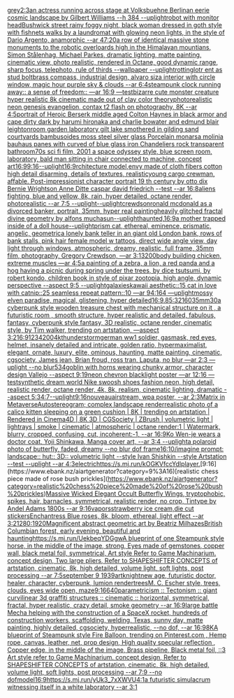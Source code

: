 [grey](https://www.ebank.nz/aiartgenerator?category=grey)[2:3](https://www.ebank.nz/aiartgenerator?category=2%3A3)[an actress running across stage at Volksbuehne Berlin](https://www.ebank.nz/aiartgenerator?category=an%20actress%20running%20across%20stage%20at%20Volksbuehne%20Berlin)[an eerie cosmic landscape by Gilbert Williams --h 384 --uplight](https://www.ebank.nz/aiartgenerator?category=an%20eerie%20cosmic%20landscape%20by%20Gilbert%20Williams%20--h%20384%20--uplight)[robot with monitor head](https://www.ebank.nz/aiartgenerator?category=robot%20with%20monitor%20head)[Bushwick street rainy foggy night, black woman dressed in goth style with fishnets walks by a laundromat with glowing neon lights, in the style of Dario Argento, anamorphic --ar 47:20](https://www.ebank.nz/aiartgenerator?category=Bushwick%20street%20rainy%20foggy%20night%2C%20black%20woman%20dressed%20in%20goth%20style%20with%20fishnets%20walks%20by%20a%20laundromat%20with%20glowing%20neon%20lights%2C%20in%20the%20style%20of%20Dario%20Argento%2C%20anamorphic%20--ar%2047%3A20)[a row of identical massive stone monuments to the robotic overloards high in the Himalayan mountians, Simon Stålenhag, Michael Parkes, dramatic lighting, matte painting, cinematic view, photo realistic, rendered in Octane, good dynamic range, sharp focus, telephoto, rule of thirds --wallpaper --uplight](https://www.ebank.nz/aiartgenerator?category=a%20row%20of%20identical%20massive%20stone%20monuments%20to%20the%20robotic%20overloards%20high%20in%20the%20Himalayan%20mountians%2C%20Simon%20St%C3%A5lenhag%2C%20Michael%20Parkes%2C%20dramatic%20lighting%2C%20matte%20painting%2C%20cinematic%20view%2C%20photo%20realistic%2C%20rendered%20in%20Octane%2C%20good%20dynamic%20range%2C%20sharp%20focus%2C%20telephoto%2C%20rule%20of%20thirds%20--wallpaper%20--uplight)[rotting](https://www.ebank.nz/aiartgenerator?category=rotting)[lotr ent as stud bolt](https://www.ebank.nz/aiartgenerator?category=lotr%20ent%20as%20stud%20bolt)[brass compass, industrial design, alvaro siza interior with circle window, magic hour purple sky & clouds --ar 6:4](https://www.ebank.nz/aiartgenerator?category=brass%20compass%2C%20industrial%20design%2C%20alvaro%20siza%20interior%20with%20circle%20window%2C%20magic%20hour%20purple%20sky%20%26%20clouds%20--ar%206%3A4)[steampunk clock running away:: a sense of freedom:: —ar 16:9 —test](https://www.ebank.nz/aiartgenerator?category=steampunk%20clock%20running%20away%3A%3A%20a%20sense%20of%20freedom%3A%3A%20%E2%80%94ar%2016%3A9%20%E2%80%94test)[bizarre cute monster creature hyper realistic 8k cinematic made out of clay color theory](https://www.ebank.nz/aiartgenerator?category=bizarre%20cute%20monster%20creature%20hyper%20realistic%208k%20cinematic%20made%20out%20of%20clay%20color%20theory)[photorealistic neon genesis evangelion, contax t2 flash on photography, 8K --ar 4:5](https://www.ebank.nz/aiartgenerator?category=photorealistic%20neon%20genesis%20evangelion%2C%20contax%20t2%20flash%20on%20photography%2C%208K%20--ar%204%3A5)[portrait of Heroic Berserk middle aged Colton Haynes  in black armor and cape dirty dark by harumi hironaka and charlie bowater and edmund blair leighton](https://www.ebank.nz/aiartgenerator?category=portrait%20of%20Heroic%20Berserk%20middle%20aged%20Colton%20Haynes%20%20in%20black%20armor%20and%20cape%20dirty%20dark%20by%20harumi%20hironaka%20and%20charlie%20bowater%20and%20edmund%20blair%20leighton)[room garden laboratory  gilt lake  smothered in gilding sand courtyards bambusoides moss steel silver glass  Porcelain monarsa molinia bauhaus panes with  curved of blue glass iron Chandeliers  rock transparent bathroom](https://www.ebank.nz/aiartgenerator?category=room%20garden%20laboratory%20%20gilt%20lake%20%20smothered%20in%20gilding%20sand%20courtyards%20bambusoides%20moss%20steel%20silver%20glass%20%20Porcelain%20monarsa%20molinia%20bauhaus%20panes%20with%20%20curved%20of%20blue%20glass%20iron%20Chandeliers%20%20rock%20transparent%20bathroom)[70s sci fi film, 2001 a space odyssey style, blue screen room, laboratory, bald man sitting in chair connected to machine, concept art](https://www.ebank.nz/aiartgenerator?category=70s%20sci%20fi%20film%2C%202001%20a%20space%20odyssey%20style%2C%20blue%20screen%20room%2C%20laboratory%2C%20bald%20man%20sitting%20in%20chair%20connected%20to%20machine%2C%20concept%20art)[16:9](https://www.ebank.nz/aiartgenerator?category=16%3A9)[9:16](https://www.ebank.nz/aiartgenerator?category=9%3A16)[--uplight](https://www.ebank.nz/aiartgenerator?category=--uplight)[16:9](https://www.ebank.nz/aiartgenerator?category=16%3A9)[rchitecture model,envy made of cloth fibers cotton high detail disarming, details of textures, realistic](https://www.ebank.nz/aiartgenerator?category=rchitecture%20model%2Cenvy%20made%20of%20cloth%20fibers%20cotton%20high%20detail%20disarming%2C%20details%20of%20textures%2C%20realistic)[young cargo crewman, affable. Post-impressionist character portrait 19 th century by otto dix Bernie Wrightson Anne Ditte caspar david friedrich --test --ar 16:8](https://www.ebank.nz/aiartgenerator?category=young%20cargo%20crewman%2C%20affable.%20Post-impressionist%20character%20portrait%2019%20th%20century%20by%20otto%20dix%20Bernie%20Wrightson%20Anne%20Ditte%20caspar%20david%20friedrich%20--test%20--ar%2016%3A8)[aliens fighting, blue and yellow, 8k, rain, hyper detailed, octane render, photorealistic --ar 7:5 --uplight](https://www.ebank.nz/aiartgenerator?category=aliens%20fighting%2C%20blue%20and%20yellow%2C%208k%2C%20rain%2C%20hyper%20detailed%2C%20octane%20render%2C%20photorealistic%20--ar%207%3A5%20--uplight)[--uplight](https://www.ebank.nz/aiartgenerator?category=--uplight)[crewdson](https://www.ebank.nz/aiartgenerator?category=crewdson)[ronald mcdonald as a divorced banker, portrait, 35mm, hyper real painting](https://www.ebank.nz/aiartgenerator?category=ronald%20mcdonald%20as%20a%20divorced%20banker%2C%20portrait%2C%2035mm%2C%20hyper%20real%20painting)[heavily glitched fractal divine geometry by alfons mucha](https://www.ebank.nz/aiartgenerator?category=heavily%20glitched%20fractal%20divine%20geometry%20by%20alfons%20mucha)[sun](https://www.ebank.nz/aiartgenerator?category=sun)[--uplight](https://www.ebank.nz/aiartgenerator?category=--uplight)[haunted,](https://www.ebank.nz/aiartgenerator?category=haunted%2C)[16:9](https://www.ebank.nz/aiartgenerator?category=16%3A9)[a mother trapped inside of a doll house](https://www.ebank.nz/aiartgenerator?category=a%20mother%20trapped%20inside%20of%20a%20doll%20house)[--uplight](https://www.ebank.nz/aiartgenerator?category=--uplight)[prism cat, ethereal, eminence, prismatic, angelic, geometric](https://www.ebank.nz/aiartgenerator?category=prism%20cat%2C%20ethereal%2C%20eminence%2C%20prismatic%2C%20angelic%2C%20geometric)[a lonely bank teller in an giant old London bank, rows of bank stalls, pink hair female model w tattoos, direct wide angle view, day light through windows, atmospheric, dreamy, realistic, full frame, 35mm film, photography, Gregory Crewdson, —ar 3:1](https://www.ebank.nz/aiartgenerator?category=a%20lonely%20bank%20teller%20in%20an%20giant%20old%20London%20bank%2C%20rows%20of%20bank%20stalls%2C%20pink%20hair%20female%20model%20w%20tattoos%2C%20direct%20wide%20angle%20view%2C%20day%20light%20through%20windows%2C%20atmospheric%2C%20dreamy%2C%20realistic%2C%20full%20frame%2C%2035mm%20film%2C%20photography%2C%20Gregory%20Crewdson%2C%20%E2%80%94ar%203%3A1)[3200](https://www.ebank.nz/aiartgenerator?category=3200)[body building chicken, extreme muscles —ar 4:5](https://www.ebank.nz/aiartgenerator?category=body%20building%20chicken%2C%20extreme%20muscles%20%E2%80%94ar%204%3A5)[a painting of a zebra, a lion, a red panda and a hog having a picnic during spring under the trees, by dice tsutsumi, by robert kondo, children book in style of pixar zootopia, high angle, dynamic perspective --aspect 9:5 --uplight](https://www.ebank.nz/aiartgenerator?category=a%20painting%20of%20a%20zebra%2C%20a%20lion%2C%20a%20red%20panda%20and%20a%20hog%20having%20a%20picnic%20during%20spring%20under%20the%20trees%2C%20by%20dice%20tsutsumi%2C%20by%20robert%20kondo%2C%20children%20book%20in%20style%20of%20pixar%20zootopia%2C%20high%20angle%2C%20dynamic%20perspective%20--aspect%209%3A5%20--uplight)[galaxies](https://www.ebank.nz/aiartgenerator?category=galaxies)[kawaii aesthetic::15 cat in love with catnip::25 seamless repeat pattern::10  —ar 94:164 —uplight](https://www.ebank.nz/aiartgenerator?category=kawaii%20aesthetic%3A%3A15%20cat%20in%20love%20with%20catnip%3A%3A25%20seamless%20repeat%20pattern%3A%3A10%20%20%E2%80%94ar%2094%3A164%20%E2%80%94uplight)[mossy elven paradise, magical, glistening, hyper detailed](https://www.ebank.nz/aiartgenerator?category=mossy%20elven%20paradise%2C%20magical%2C%20glistening%2C%20hyper%20detailed)[16:9](https://www.ebank.nz/aiartgenerator?category=16%3A9)[.8](https://www.ebank.nz/aiartgenerator?category=.8)[5:3](https://www.ebank.nz/aiartgenerator?category=5%3A3)[2160](https://www.ebank.nz/aiartgenerator?category=2160)[35mm](https://www.ebank.nz/aiartgenerator?category=35mm)[30](https://www.ebank.nz/aiartgenerator?category=30)[a cyberpunk style wooden treasure chest with mechanical structure on it , a futuristic room , smooth structure, hyper realistic and detailed, fabulous, fantasy, cyberpunk style fantasy, 3D realistic, octane render, cinematic style, by Tim walker, trending on artstation, —aspect 3:2](https://www.ebank.nz/aiartgenerator?category=a%20cyberpunk%20style%20wooden%20treasure%20chest%20with%20mechanical%20structure%20on%20it%20%2C%20a%20futuristic%20room%20%2C%20smooth%20structure%2C%20hyper%20realistic%20and%20detailed%2C%20fabulous%2C%20fantasy%2C%20cyberpunk%20style%20fantasy%2C%203D%20realistic%2C%20octane%20render%2C%20cinematic%20style%2C%20by%20Tim%20walker%2C%20trending%20on%20artstation%2C%20%E2%80%94aspect%203%3A2)[16:9](https://www.ebank.nz/aiartgenerator?category=16%3A9)[1234200](https://www.ebank.nz/aiartgenerator?category=1234200)[4k](https://www.ebank.nz/aiartgenerator?category=4k)[thunderstorm](https://www.ebank.nz/aiartgenerator?category=thunderstorm)[german ww1 soldier, gasmask, red eyes, helmet, insanely detailed and intricate, golden ratio, hypermaximalist, elegant, ornate, luxury, elite, ominous, haunting, matte painting, cinematic, cgsociety, James jean, Brian froud, ross tran, Laputa, no blur —ar 2:3 —uplight --no blur](https://www.ebank.nz/aiartgenerator?category=german%20ww1%20soldier%2C%20gasmask%2C%20red%20eyes%2C%20helmet%2C%20insanely%20detailed%20and%20intricate%2C%20golden%20ratio%2C%20hypermaximalist%2C%20elegant%2C%20ornate%2C%20luxury%2C%20elite%2C%20ominous%2C%20haunting%2C%20matte%20painting%2C%20cinematic%2C%20cgsociety%2C%20James%20jean%2C%20Brian%20froud%2C%20ross%20tran%2C%20Laputa%2C%20no%20blur%20%E2%80%94ar%202%3A3%20%E2%80%94uplight%20--no%20blur)[534](https://www.ebank.nz/aiartgenerator?category=534)[goblin with horns wearing chunky armor, character design   Vallejo  --aspect 9:19](https://www.ebank.nz/aiartgenerator?category=goblin%20with%20horns%20wearing%20chunky%20armor%2C%20character%20design%20%20%20Vallejo%20%20--aspect%209%3A19)[neon chevron blacklight poster —ar 12:16 —test](https://www.ebank.nz/aiartgenerator?category=neon%20chevron%20blacklight%20poster%20%E2%80%94ar%2012%3A16%20%E2%80%94test)[synthetic dream world Nike swoosh shoes fashion neon, high detail, realistic render, octane render, 4k, 8k, realism, cinematic lighting, dramatic --aspect 5:3](https://www.ebank.nz/aiartgenerator?category=synthetic%20dream%20world%20Nike%20swoosh%20shoes%20fashion%20neon%2C%20high%20detail%2C%20realistic%20render%2C%20octane%20render%2C%204k%2C%208k%2C%20realism%2C%20cinematic%20lighting%2C%20dramatic%20--aspect%205%3A3)[4:7](https://www.ebank.nz/aiartgenerator?category=4%3A7)[--uplight](https://www.ebank.nz/aiartgenerator?category=--uplight)[9:16](https://www.ebank.nz/aiartgenerator?category=9%3A16)[nouveau](https://www.ebank.nz/aiartgenerator?category=nouveau)[airstream, wpa poster, --ar 2:3](https://www.ebank.nz/aiartgenerator?category=airstream%2C%20wpa%20poster%2C%20--ar%202%3A3)[Matrix in Metaverse](https://www.ebank.nz/aiartgenerator?category=Matrix%20in%20Metaverse)[Autostereogram; complex landscape render](https://www.ebank.nz/aiartgenerator?category=Autostereogram%3B%20complex%20landscape%20render)[realistic photo of a calico kitten sleeping on a green cushion | 8K | trending on artstation | Rendered in Cinema4D | 8K 3D | CGSociety | ZBrush | volumetric light | lightrays | smoke | cinematic | atmospheric | octane render:1 | Watermark, blurry, cropped, confusing, cut, incoherent:-1, --ar 16:9](https://www.ebank.nz/aiartgenerator?category=realistic%20photo%20of%20a%20calico%20kitten%20sleeping%20on%20a%20green%20cushion%20%7C%208K%20%7C%20trending%20on%20artstation%20%7C%20Rendered%20in%20Cinema4D%20%7C%208K%203D%20%7C%20CGSociety%20%7C%20ZBrush%20%7C%20volumetric%20light%20%7C%20lightrays%20%7C%20smoke%20%7C%20cinematic%20%7C%20atmospheric%20%7C%20octane%20render%3A1%20%7C%20Watermark%2C%20blurry%2C%20cropped%2C%20confusing%2C%20cut%2C%20incoherent%3A-1%2C%20--ar%2016%3A9)[Ko Wen-je wears a doctor coat, Yoji Shinkawa, Manga cover art, --ar 3:4 --uplight](https://www.ebank.nz/aiartgenerator?category=Ko%20Wen-je%20wears%20a%20doctor%20coat%2C%20Yoji%20Shinkawa%2C%20Manga%20cover%20art%2C%20--ar%203%3A4%20--uplight)[a polaroid photo of butterfly, faded, dreamy --no blur dof frame](https://www.ebank.nz/aiartgenerator?category=a%20polaroid%20photo%20of%20butterfly%2C%20faded%2C%20dreamy%20--no%20blur%20dof%20frame)[16:10](https://www.ebank.nz/aiartgenerator?category=16%3A10)[/imagine prompt: landscape:: hut:: 3D:: volumetric light --style Ivan Shishkin --style Artstation --test --uplight --ar 4:3](https://www.ebank.nz/aiartgenerator?category=/imagine%20prompt%3A%20landscape%3A%3A%20hut%3A%3A%203D%3A%3A%20volumetric%20light%20--style%20Ivan%20Shishkin%20--style%20Artstation%20--test%20--uplight%20--ar%204%3A3)[electric](https://www.ebank.nz/aiartgenerator?category=electric)[<https://s.mj.run/kOGKVfccYdI>](https://www.ebank.nz/aiartgenerator?category=%3Chttps%3A//s.mj.run/kOGKVfccYdI%3E)[player.](https://www.ebank.nz/aiartgenerator?category=player.)[9:16](https://www.ebank.nz/aiartgenerator?category=9%3A16)[realistic chess piece made of rose bush prickles](https://www.ebank.nz/aiartgenerator?category=realistic%20chess%20piece%20made%20of%20rose%20bush%20prickles)[Massive Wicked Elegant Occult Butterfly Wings, tryptophobic, spikes, hair, barnacles, symmetrical, realistic render, no crop, Tintype by Andel Adams 1800s --ar 9:16](https://www.ebank.nz/aiartgenerator?category=Massive%20Wicked%20Elegant%20Occult%20Butterfly%20Wings%2C%20tryptophobic%2C%20spikes%2C%20hair%2C%20barnacles%2C%20symmetrical%2C%20realistic%20render%2C%20no%20crop%2C%20Tintype%20by%20Andel%20Adams%201800s%20--ar%209%3A16)[vapors](https://www.ebank.nz/aiartgenerator?category=vapors)[strawberry ice cream,die cut stickers](https://www.ebank.nz/aiartgenerator?category=strawberry%20ice%20cream%2Cdie%20cut%20stickers)[Enchantress Blue roses, 8k, bloom, ethereal, light effect --ar 3:2](https://www.ebank.nz/aiartgenerator?category=Enchantress%20Blue%20roses%2C%208k%2C%20bloom%2C%20ethereal%2C%20light%20effect%20--ar%203%3A2)[1280:1920](https://www.ebank.nz/aiartgenerator?category=1280%3A1920)[Magnificent abstract geometric art by Beatriz Milhazes](https://www.ebank.nz/aiartgenerator?category=Magnificent%20abstract%20geometric%20art%20by%20Beatriz%20Milhazes)[British Columbian forest, early evening, beautiful and haunting](https://www.ebank.nz/aiartgenerator?category=British%20Columbian%20forest%2C%20early%20evening%2C%20beautiful%20and%20haunting)[<https://s.mj.run/UekbeqYDGgw>](https://www.ebank.nz/aiartgenerator?category=%3Chttps%3A//s.mj.run/UekbeqYDGgw%3E)[A blueprint of one Steampunk style horse,   in the middle of the image,   strong, Eyes made of gemstones, copper wall, black metal foil, symmetrical,  Art style Refer to Game Machinarium.  concept design, Two large pliers, Refer to SHAPESHIFTER CONCEPTS  of artstation, cinematic,  8k, high detailed,  volume light,  soft lights,  post processing    --ar 7:5](https://www.ebank.nz/aiartgenerator?category=A%20blueprint%20of%20one%20Steampunk%20style%20horse%2C%20%20%20in%20the%20middle%20of%20the%20image%2C%20%20%20strong%2C%20Eyes%20made%20of%20gemstones%2C%20copper%20wall%2C%20black%20metal%20foil%2C%20symmetrical%2C%20%20Art%20style%20Refer%20to%20Game%20Machinarium.%20%20concept%20design%2C%20Two%20large%20pliers%2C%20Refer%20to%20SHAPESHIFTER%20CONCEPTS%20%20of%20artstation%2C%20cinematic%2C%20%208k%2C%20high%20detailed%2C%20%20volume%20light%2C%20%20soft%20lights%2C%20%20post%20processing%20%20%20%20--ar%207%3A5)[september 9 1939](https://www.ebank.nz/aiartgenerator?category=september%209%201939)[art](https://www.ebank.nz/aiartgenerator?category=art)[knight](https://www.ebank.nz/aiartgenerator?category=knight)[new age, futuristic doctor, healer, character, cyberpunk, lumion render](https://www.ebank.nz/aiartgenerator?category=new%20age%2C%20futuristic%20doctor%2C%20healer%2C%20character%2C%20cyberpunk%2C%20lumion%20render)[trees](https://www.ebank.nz/aiartgenerator?category=trees)[M. C. Escher style, trees, clouds, eyes wide open, maze](https://www.ebank.nz/aiartgenerator?category=M.%20C.%20Escher%20style%2C%20trees%2C%20clouds%2C%20eyes%20wide%20open%2C%20maze)[9:16](https://www.ebank.nz/aiartgenerator?category=9%3A16)[640](https://www.ebank.nz/aiartgenerator?category=640)[parametricism :: Tectonism :: giant curvilinear 3d graffiti structures :: cinematic :: horizontal, symmetrical, fractal, hyper realistic, crazy detail, smoke geometry --ar 16:9](https://www.ebank.nz/aiartgenerator?category=parametricism%20%3A%3A%20Tectonism%20%3A%3A%20giant%20curvilinear%203d%20graffiti%20structures%20%3A%3A%20cinematic%20%3A%3A%20horizontal%2C%20symmetrical%2C%20fractal%2C%20hyper%20realistic%2C%20crazy%20detail%2C%20smoke%20geometry%20--ar%2016%3A9)[large battle Mecha helping with the construction of a SpaceX rocket, hundreds of construction workers, scaffolding, welding, Texas, sunny day, matte painting, highly detailed, cgsociety, hyperrealistic, --no dof, --ar 16:9](https://www.ebank.nz/aiartgenerator?category=large%20battle%20Mecha%20helping%20with%20the%20construction%20of%20a%20SpaceX%20rocket%2C%20hundreds%20of%20construction%20workers%2C%20scaffolding%2C%20welding%2C%20Texas%2C%20sunny%20day%2C%20matte%20painting%2C%20highly%20detailed%2C%20cgsociety%2C%20hyperrealistic%2C%20--no%20dof%2C%20--ar%2016%3A9)[8K](https://www.ebank.nz/aiartgenerator?category=8K)[A blueprint of Steampunk style Fire Balloon,  trending on Pinterest.com  , Hemp rope, canvas, leather, net, prop design, High quality specular reflection , Copper  edge, in the middle of the image, Brass pipeline,  Black metal foil,  ::3  Art style refer to Game Machinarium.  concept design, Refer to SHAPESHIFTER CONCEPTS  of artstation, cinematic,  8k, high detailed,  volume light,  soft lights,  post processing    --ar 7:9   --no dof](https://www.ebank.nz/aiartgenerator?category=A%20blueprint%20of%20Steampunk%20style%20Fire%20Balloon%2C%20%20trending%20on%20Pinterest.com%20%20%2C%20Hemp%20rope%2C%20canvas%2C%20leather%2C%20net%2C%20prop%20design%2C%20High%20quality%20specular%20reflection%20%2C%20Copper%20%20edge%2C%20in%20the%20middle%20of%20the%20image%2C%20Brass%20pipeline%2C%20%20Black%20metal%20foil%2C%20%20%3A%3A3%20%20Art%20style%20refer%20to%20Game%20Machinarium.%20%20concept%20design%2C%20Refer%20to%20SHAPESHIFTER%20CONCEPTS%20%20of%20artstation%2C%20cinematic%2C%20%208k%2C%20high%20detailed%2C%20%20volume%20light%2C%20%20soft%20lights%2C%20%20post%20processing%20%20%20%20--ar%207%3A9%20%20%20--no%20dof)[model](https://www.ebank.nz/aiartgenerator?category=model)[16:9](https://www.ebank.nz/aiartgenerator?category=16%3A9)[<https://s.mj.run/yUk3_7xXWVU>](https://www.ebank.nz/aiartgenerator?category=%3Chttps%3A//s.mj.run/yUk3_7xXWVU%3E)[4:1](https://www.ebank.nz/aiartgenerator?category=4%3A1)[a futuristic simulacrum witnessing itself in a white laboratory --ar 3:1](https://www.ebank.nz/aiartgenerator?category=a%20futuristic%20simulacrum%20witnessing%20itself%20in%20a%20white%20laboratory%20--ar%203%3A1)